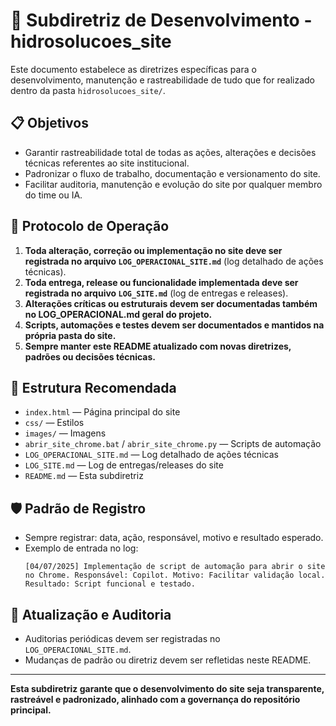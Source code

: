 # 📝 Subdiretriz de Desenvolvimento - hidrosolucoes_site

Este documento estabelece as diretrizes específicas para o desenvolvimento, manutenção e rastreabilidade de tudo que for realizado dentro da pasta `hidrosolucoes_site/`.

## 📋 Objetivos
- Garantir rastreabilidade total de todas as ações, alterações e decisões técnicas referentes ao site institucional.
- Padronizar o fluxo de trabalho, documentação e versionamento do site.
- Facilitar auditoria, manutenção e evolução do site por qualquer membro do time ou IA.

## 🚦 Protocolo de Operação
1. **Toda alteração, correção ou implementação no site deve ser registrada no arquivo `LOG_OPERACIONAL_SITE.md`** (log detalhado de ações técnicas).
2. **Toda entrega, release ou funcionalidade implementada deve ser registrada no arquivo `LOG_SITE.md`** (log de entregas e releases).
3. **Alterações críticas ou estruturais devem ser documentadas também no LOG_OPERACIONAL.md geral do projeto.**
4. **Scripts, automações e testes devem ser documentados e mantidos na própria pasta do site.**
5. **Sempre manter este README atualizado com novas diretrizes, padrões ou decisões técnicas.**

## 📁 Estrutura Recomendada
- `index.html` — Página principal do site
- `css/` — Estilos
- `images/` — Imagens
- `abrir_site_chrome.bat` / `abrir_site_chrome.py` — Scripts de automação
- `LOG_OPERACIONAL_SITE.md` — Log detalhado de ações técnicas
- `LOG_SITE.md` — Log de entregas/releases do site
- `README.md` — Esta subdiretriz

## 🛡️ Padrão de Registro
- Sempre registrar: data, ação, responsável, motivo e resultado esperado.
- Exemplo de entrada no log:
  ```
  [04/07/2025] Implementação de script de automação para abrir o site no Chrome. Responsável: Copilot. Motivo: Facilitar validação local. Resultado: Script funcional e testado.
  ```

## 🔄 Atualização e Auditoria
- Auditorias periódicas devem ser registradas no `LOG_OPERACIONAL_SITE.md`.
- Mudanças de padrão ou diretriz devem ser refletidas neste README.

---

**Esta subdiretriz garante que o desenvolvimento do site seja transparente, rastreável e padronizado, alinhado com a governança do repositório principal.**

